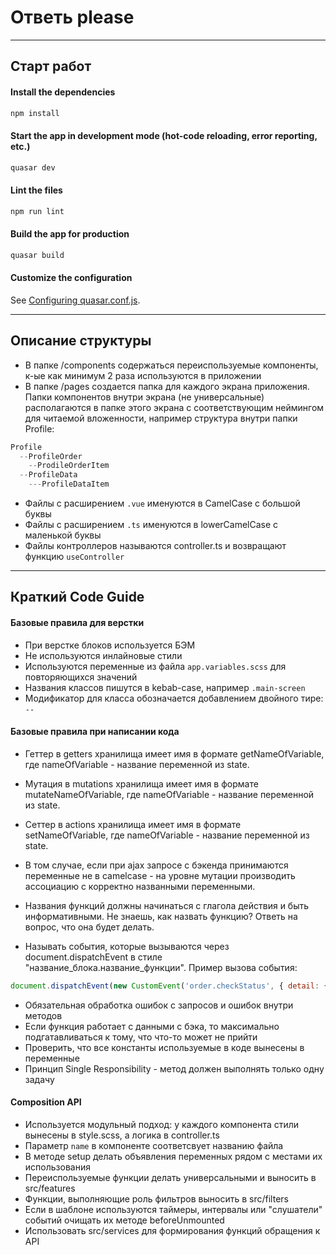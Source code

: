 # Ответь please

---

## Старт работ

#### Install the dependencies
```bash
npm install
```

#### Start the app in development mode (hot-code reloading, error reporting, etc.)
```bash
quasar dev
```

#### Lint the files
```bash
npm run lint
```

#### Build the app for production
```bash
quasar build
```

#### Customize the configuration
See [Configuring quasar.conf.js](https://quasar.dev/quasar-cli/quasar-conf-js).

---

## Описание структуры
* В папке /components содержаться переиспользуемые компоненты, к-ые как минимум 2 раза используются в приложении
* В папке /pages создается папка для каждого экрана приложения. Папки компонентов внутри экрана (не универсальные) располагаются в папке этого экрана с соответствующим неймингом для читаемой вложенности, например структура внутри папки Profile:
``` js
Profile
  --ProfileOrder
    --ProdileOrderItem
  --ProfileData
    ---ProfileDataItem
```
* Файлы с расширением `.vue` именуются в CamelCase с большой буквы
* Файлы с расширением `.ts` именуются в lowerCamelCase с маленькой буквы
* Файлы контроллеров называются controller.ts и возвращают функцию `useController`

---

## Краткий Code Guide

#### Базовые правила для верстки
* При верстке блоков используется БЭМ
* Не используются инлайновые стили
* Используются переменные из файла `app.variables.scss` для повторяющихся значений
* Названия классов пишутся в kebab-case, например `.main-screen`
* Модификатор для класса обозначается добавлением двойного тире: `--`

#### Базовые правила при написании кода
* Геттер в getters хранилища имеет имя в формате getNameOfVariable, где nameOfVariable - название переменной из state.
* Мутация в mutations хранилища имеет имя в формате mutateNameOfVariable, где nameOfVariable - название переменной из state.
* Сеттер в actions хранилища имеет имя в формате setNameOfVariable, где nameOfVariable - название переменной из state.
* В том случае, если при ajax запросе с бэкенда принимаются переменные не в camelcase - на уровне мутации производить ассоциацию с корректно названными переменными.

* Названия функций должны начинаться с глагола действия и быть информативными. Не знаешь, как назвать функцию? Ответь на вопрос, что она будет делать.
* Называть события, которые вызываются через document.dispatchEvent в стиле "название_блока.название_функции". Пример вызова события:
``` js
document.dispatchEvent(new CustomEvent('order.checkStatus', { detail: { url } }));
```

* Обязательная обработка ошибок с запросов и ошибок внутри методов
* Если функция работает с данными с бэка, то максимально подгатавливаться к тому, что что-то может не прийти
* Проверить, что все константы используемые в коде вынесены в переменные
* Принцип Single Responsibility - метод должен выполнять только одну задачу

#### Composition API

* Используется модульный подход: у каждого компонента стили вынесены в style.scss, а логика в controller.ts
* Параметр `name` в компоненте соответсвует названию файла
* В методе setup делать объявления переменных рядом с местами их использования
* Переиспользуемые функции делать универсальными и выносить в src/features
* Функции, выполняющие роль фильтров выносить в src/filters
* Если в шаблоне используются таймеры, интервалы или "слушатели" событий очищать их методе beforeUnmounted
* Использовать src/services для формирования функций обращения к API
